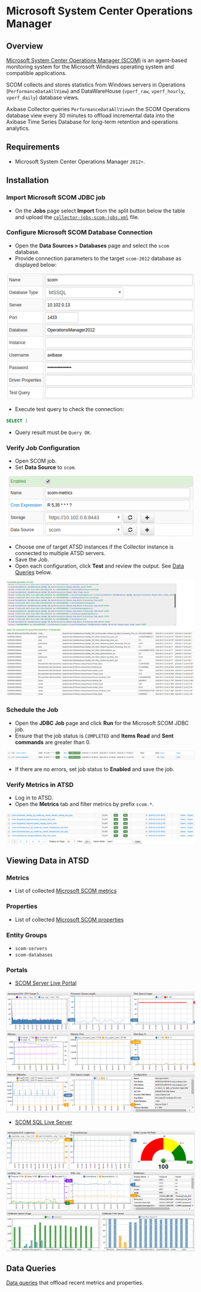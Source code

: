 # Microsoft System Center Operations Manager

## Overview

[Microsoft System Center Operations Manager
(SCOM)](https://docs.microsoft.com/en-us/system-center/scom/welcome?view=sc-om-1801)
is an agent-based monitoring system for the Microsoft Windows operating system and compatible applications.

SCOM collects and stores statistics from Windows servers in Operations (`PerformanceDataAllView`) and DataWareHouse (`vperf_raw`, `vperf_hourly`, `vperf_daily`) database views.

Axibase Collector queries `PerformanceDataAllView`in the SCOM Operations database view every 30 minutes to offload incremental data into the Axibase Time Series Database for long-term retention and operations analytics.

## Requirements

* Microsoft System Center Operations Manager `2012+`.

## Installation

### Import Microsoft SCOM JDBC job

* On the **Jobs** page select **Import** from the split button below the table and upload the [`collector-jobs-scom-jobs.xml`](./collector-jobs-scom-jobs.xml) file.

### Configure Microsoft SCOM Database Connection

* Open the **Data Sources > Databases** page and select the `scom` database.
* Provide connection parameters to the target `scom-2012` database as displayed below:

![](./images/scom-datasource.png)

* Execute test query to check the connection:

```SQL
SELECT 1
```

* Query result must be `Query OK`.

### Verify Job Configuration

* Open SCOM job.
* Set **Data Source** to `scom`.

![](./images/scom-job.png)

* Choose one of target ATSD instances if the Collector instance is connected to multiple ATSD servers.
* Save the Job.
* Open each configuration, click **Test** and review the output. See [Data Queries](#data-queries) below.

![](./images/test_result.png)

### Schedule the Job

* Open the **JDBC Job** page and click **Run** for the Microsoft SCOM JDBC job.
* Ensure that the job status is `COMPLETED` and **Items Read** and **Sent commands** are greater than 0.

![](./images/test_run.png)

* If there are no errors, set job status to **Enabled** and save the job.

### Verify Metrics in ATSD

* Log in to ATSD.
* Open the **Metrics** tab and filter metrics by prefix `scom.*`.

![](./images/atsd_metrics.png)

## Viewing Data in ATSD

### Metrics

* List of collected [Microsoft SCOM metrics](./metric-list.md)

### Properties

* List of collected [Microsoft SCOM properties](./properties-list.md)

### Entity Groups

* `scom-servers`
* `scom-databases`

### Portals

* [SCOM Server Live Portal](https://apps.axibase.com/chartlab/c09dc1cd)

![](./images/scom_server_portal.png)

* [SCOM SQL Live Server](https://axibase.com/chartlab/693b4f8d/2/)

![](./images/scom_sql_server_portal.png)

## Data Queries

[Data queries](./data-queries.md) that offload recent metrics and properties.
